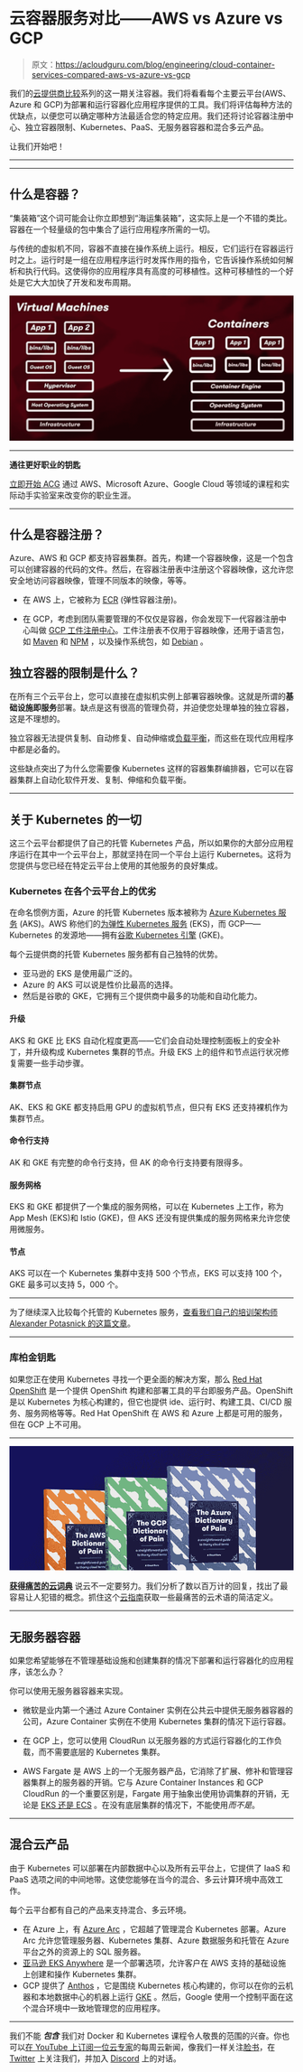 # 云容器服务对比——AWS vs Azure vs GCP 

> 原文：<https://acloudguru.com/blog/engineering/cloud-container-services-compared-aws-vs-azure-vs-gcp>

我们的[云提供商比较](https://acloudguru.com/videos/cloud-provider-comparisons)系列的这一期关注容器。我们将看看每个主要云平台(AWS、Azure 和 GCP)为部署和运行容器化应用程序提供的工具。我们将评估每种方法的优缺点，以便您可以确定哪种方法最适合您的特定应用。我们还将讨论容器注册中心、独立容器限制、Kubernetes、PaaS、无服务器容器和混合多云产品。

让我们开始吧！

* * *

* * *

## **什么是容器？**

“集装箱”这个词可能会让你立即想到“海运集装箱”，这实际上是一个不错的类比。容器在一个轻量级的包中集合了运行应用程序所需的一切。

与传统的虚拟机不同，容器不直接在操作系统上运行。相反，它们运行在容器运行时之上。运行时是一组在应用程序运行时发挥作用的指令，它告诉操作系统如何解析和执行代码。这使得你的应用程序具有高度的可移植性。这种可移植性的一个好处是它大大加快了开发和发布周期。

![](img/eb980d7dc5c733c697e1d1084e2a4b44.png)

* * *

**通往更好职业的钥匙**

[立即开始 ACG](https://acloudguru.com/pricing) 通过 AWS、Microsoft Azure、Google Cloud 等领域的课程和实际动手实验室来改变你的职业生涯。

* * *

## 什么是容器注册？

Azure、AWS 和 GCP 都支持容器集群。首先，构建一个容器映像，这是一个包含可以创建容器的代码的文件。然后，在容器注册表中注册这个容器映像，这允许您安全地访问容器映像，管理不同版本的映像，等等。

*   在 AWS 上，它被称为 [ECR](https://aws.amazon.com/ecr/) (弹性容器注册)。

*   在 GCP，考虑到团队需要管理的不仅仅是容器，你会发现下一代容器注册中心叫做 [GCP 工件注册中心](https://cloud.google.com/artifact-registry)。工件注册表不仅用于容器映像，还用于语言包，如 [Maven](https://maven.apache.org/) 和 [NPM](https://www.npmjs.com/package/languages) ，以及操作系统包，如 [Debian](https://www.debian.org/distrib/packages) 。

## 独立容器的**限制是什么？**

在所有三个云平台上，您可以直接在虚拟机实例上部署容器映像。这就是所谓的**基础设施即服务**部署。缺点是这有很高的管理负荷，并迫使您处理单独的独立容器，这是不理想的。

独立容器无法提供复制、自动修复、自动伸缩或[负载平衡](https://acloudguru.com/hands-on-labs/load-balancing-containers?utm_campaign=11244863417&utm_source=google&utm_medium=cpc&utm_content=469352928666&utm_term=_&adgroupid=115625160932&gclid=Cj0KCQjwmPSSBhCNARIsAH3cYgYCtT3__H2xF5TK9A8M_tU_9kHaRn7n6qYTKlRBWGfxPsRTqlAbASoaAusREALw_wcB)，而这些在现代应用程序中都是必备的。

这些缺点突出了为什么您需要像 Kubernetes 这样的容器集群编排器，它可以在容器集群上自动化软件开发、复制、伸缩和负载平衡。

* * *

## **关于 Kubernetes 的一切**

这三个云平台都提供了自己的托管 Kubernetes 产品，所以如果你的大部分应用程序运行在其中一个云平台上，那就坚持在同一个平台上运行 Kubernetes。这将为您提供与您已经在特定云平台上使用的其他服务的良好集成。

### **Kubernetes 在各个云平台上的优劣**

在命名惯例方面，Azure 的托管 Kubernetes 版本被称为 [Azure Kubernetes 服务](https://azure.microsoft.com/en-us/services/kubernetes-service/) (AKS)。AWS 称他们的[为弹性 Kubernetes 服务](https://aws.amazon.com/eks/) (EKS)，而 GCP——Kubernetes 的发源地——拥有[谷歌 Kubernetes 引擎](https://cloud.google.com/kubernetes-engine) (GKE)。

每个云提供商的托管 Kubernetes 服务都有自己独特的优势。

*   亚马逊的 EKS 是使用最广泛的。
*   Azure 的 AKS 可以说是性价比最高的选择。
*   然后是谷歌的 GKE，它拥有三个提供商中最多的功能和自动化能力。

#### 升级

AKS 和 GKE 比 EKS 自动化程度更高——它们会自动处理控制面板上的安全补丁，并升级构成 Kubernetes 集群的节点。升级 EKS 上的组件和节点运行状况修复需要一些手动步骤。

#### 集群节点

AK、EKS 和 GKE 都支持启用 GPU 的虚拟机节点，但只有 EKS 还支持裸机作为集群节点。

#### 命令行支持

AK 和 GKE 有完整的命令行支持，但 AK 的命令行支持要有限得多。

#### 服务网格

EKS 和 GKE 都提供了一个集成的服务网格，可以在 Kubernetes 上工作，称为 App Mesh (EKS)和 Istio (GKE)，但 AKS 还没有提供集成的服务网格来允许您使用微服务。

#### 节点

AKS 可以在一个 Kubernetes 集群中支持 500 个节点，EKS 可以支持 100 个，GKE 最多可以支持 5，000 个。

* * *

为了继续深入比较每个托管的 Kubernetes 服务，[查看我们自己的培训架构师 Alexander Potasnick 的这篇文章](https://acloudguru.com/blog/engineering/aks-vs-eks-vs-gke-managed-kubernetes-services-compared)。

* * *

### **库柏金钥匙**

如果您正在使用 Kubernetes 寻找一个更全面的解决方案，那么 [Red Hat OpenShift](https://www.redhat.com/en/technologies/cloud-computing/openshift) 是一个提供 OpenShift 构建和部署工具的平台即服务产品。OpenShift 是以 Kubernetes 为核心构建的，但它也提供 ide、运行时、构建工具、CI/CD 服务、服务网格等等。Red Hat OpenShift 在 AWS 和 Azure 上都是可用的服务，但在 GCP 上不可用。

* * *

[![Complete guide to the Cloud and Dictionary ](img/93ebf63b88ab7fbd48705a01952ba688.png)](https://get.acloudguru.com/cloud-dictionary-of-pain)

[**获得痛苦的云词典**](https://get.acloudguru.com/cloud-dictionary-of-pain)
说云不一定要努力。我们分析了数以百万计的回复，找出了最容易让人犯错的概念。抓住这个[云指南](https://get.acloudguru.com/cloud-dictionary-of-pain)获取一些最痛苦的云术语的简洁定义。

* * *

## **无服务器容器**

如果您希望能够在不管理基础设施和创建集群的情况下部署和运行容器化的应用程序，该怎么办？

你可以使用无服务器容器来实现。

*   微软是业内第一个通过 Azure Container 实例在公共云中提供无服务器容器的公司，Azure Container 实例在不使用 Kubernetes 集群的情况下运行容器。

*   在 GCP 上，您可以使用 CloudRun 以无服务器的方式运行容器化的工作负载，而不需要底层的 Kubernetes 集群。

*   AWS Fargate 是 AWS 上的一个无服务器产品，它消除了扩展、修补和管理容器集群上的服务器的开销。它与 Azure Container Instances 和 GCP CloudRun 的一个重要区别是，Fargate 用于抽象出使用协调集群的开销，无论是 [EKS 还是 ECS](https://cast.ai/blog/aws-eks-vs-ecs-vs-fargate-where-to-manage-your-kubernetes/) 。在没有底层集群的情况下，不能使用*而不是*。

* * *

## **混合云产品**

由于 Kubernetes 可以部署在内部数据中心以及所有云平台上，它提供了 IaaS 和 PaaS 选项之间的中间地带。这使您能够在当今的混合、多云计算环境中高效工作。

每个云平台都有自己的产品来支持混合、多云环境。

*   在 Azure 上，有 [Azure Arc](https://azure.microsoft.com/en-us/services/azure-arc/) ，它超越了管理混合 Kubernetes 部署。Azure Arc 允许您管理服务器、Kubernetes 集群、Azure 数据服务和托管在 Azure 平台之外的资源上的 SQL 服务器。
*   [亚马逊 EKS Anywhere](https://aws.amazon.com/eks/eks-anywhere/) 是一个部署选项，允许客户在 AWS 支持的基础设施上创建和操作 Kubernetes 集群。
*   GCP 提供了 [Anthos](https://cloud.google.com/anthos) ，它是围绕 Kubernetes 核心构建的，你可以在你的云机器和本地数据中心的机器上运行 [GKE](https://cloud.google.com/kubernetes-engine/docs/concepts/kubernetes-engine-overview#:~:text=Google%20Kubernetes%20Engine%20(GKE)%20provides,together%20to%20form%20a%20cluster.) 。然后，Google 使用一个控制平面在这个混合环境中一致地管理您的应用程序。

* * *

我们不能 ***包含*** 我们对 Docker 和 Kubernetes 课程令人敬畏的范围的兴奋。你也可以[在 YouTube 上订阅一位云专家](https://www.youtube.com/c/AcloudGuru/?sub_confirmation=1)的每周云新闻，像我们一样关注[脸书](https://www.facebook.com/acloudguru)，在 [Twitter](https://twitter.com/acloudguru) 上关注我们，并加入 [Discord](http://discord.gg/acloudguru) 上的对话。